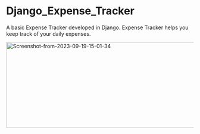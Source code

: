 # Django_Expense_Tracker

A basic Expense Tracker developed in Django. Expense Tracker helps you keep track of your daily expenses.

<a href="https://ibb.co/mDfcLvq"><img src="https://i.ibb.co/FxRDSsw/Screenshot-from-2023-09-19-15-01-34.png" alt="Screenshot-from-2023-09-19-15-01-34" border="0" width="1400" height="230"></a>
